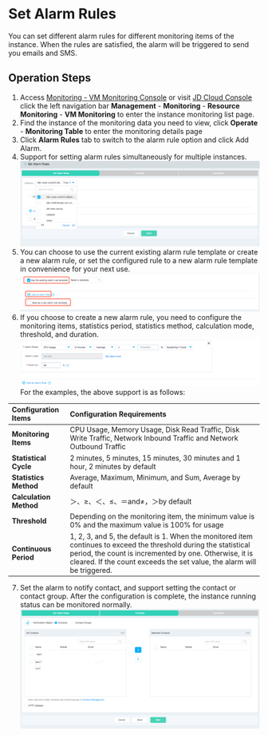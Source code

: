 # Set Alarm Rules
You can set different alarm rules for different monitoring items of the instance. When the rules are satisfied, the alarm will be triggered to send you emails and SMS.

## Operation Steps
1. Access [Monitoring - VM Monitoring Console](https://cms-console.jdcloud.com/serverMonitor) or visit [JD Cloud Console](https://console.jdcloud.com/) click the left navigation bar **Management** - **Monitoring** - **Resource Monitoring** - **VM Monitoring** to enter the instance monitoring list page.
2. Find the instance of the monitoring data you need to view, click **Operate** - **Monitoring Table** to enter the monitoring details page
3. Click **Alarm Rules** tab to switch to the alarm rule option and click Add Alarm.
4. Support for setting alarm rules simultaneously for multiple instances.
![](../../../../../image/vm/Operation-Guide-Monitor-1.png)
5. You can choose to use the current existing alarm rule template or create a new alarm rule, or set the configured rule to a new alarm rule template in convenience for your next use.
![](../../../../../image/vm/Operation-Guide-Monitor-2.png)
6. If you choose to create a new alarm rule, you need to configure the monitoring items, statistics period, statistics method, calculation mode, threshold, and duration.
![](../../../../../image/vm/Operation-Guide-Monitor-3.png)
	For the examples, the above support is as follows:

| Configuration Items | Configuration Requirements |
| :--- | :---   |
| **Monitoring Items**   | CPU Usage, Memory Usage, Disk Read Traffic, Disk Write Traffic, Network Inbound Traffic and Network Outbound Traffic |
| **Statistical Cycle** | 2 minutes, 5 minutes, 15 minutes, 30 minutes and 1 hour, 2 minutes by default  |
| **Statistics Method** | Average, Maximum, Minimum, and Sum, Average by default |
|  **Calculation Method**   |  ＞、≥、＜、≤、＝and≠，＞by default   |
|  **Threshold**   |    Depending on the monitoring item, the minimum value is 0% and the maximum value is 100% for usage  |
**Continuous Period** | 1, 2, 3, and 5, the default is 1. When the monitored item continues to exceed the threshold during the statistical period, the count is incremented by one. Otherwise, it is cleared. If the count exceeds the set value, the alarm will be triggered.

7. Set the alarm to notify contact, and support setting the contact or contact group. After the configuration is complete, the instance running status can be monitored normally.
![](../../../../../image/vm/Operation-Guide-Monitor-4.png)